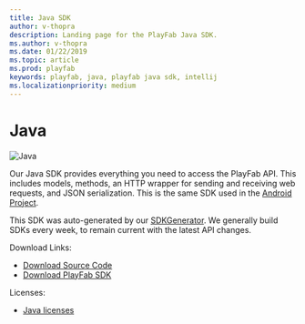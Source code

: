 ```yaml
---
title: Java SDK
author: v-thopra
description: Landing page for the PlayFab Java SDK.
ms.author: v-thopra
ms.date: 01/22/2019
ms.topic: article
ms.prod: playfab
keywords: playfab, java, playfab java sdk, intellij
ms.localizationpriority: medium
---
```


# Java

![Java](media/java1.png)

Our Java SDK provides everything you need to access the PlayFab API. This includes models, methods, an HTTP wrapper for sending and receiving web requests, and JSON serialization. This is the same SDK used in the [Android Project](../androidstudio/index.md).

This SDK was auto-generated by our [SDKGenerator](../sdkgenerator/index.md). We generally build SDKs every week, to remain current with the latest API changes.

Download Links:

- [Download Source Code](https://github.com/PlayFab/JavaSDK)
- [Download PlayFab SDK](https://aka.ms/playfabjavasdkdownload)

Licenses:

- [Java licenses](license.md)